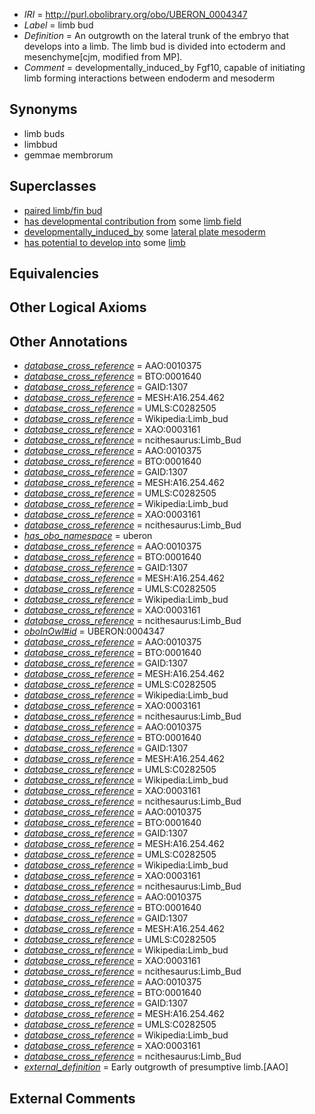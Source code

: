  * *IRI* = http://purl.obolibrary.org/obo/UBERON_0004347
 * *Label* = limb bud
 * *Definition* = An outgrowth on the lateral trunk of the embryo that develops into a limb. The limb bud is divided into ectoderm and mesenchyme[cjm, modified from MP].
 * *Comment* = developmentally_induced_by Fgf10, capable of initiating limb forming interactions between endoderm and mesoderm

## Synonyms

 * limb buds
 * limbbud
 * gemmae membrorum

## Superclasses

 * [paired limb/fin bud](../../UBERON/57/UBERON_0004357.md)
 * [has developmental contribution from](../../RO/54/RO_0002254.md) some [limb field](../../UBERON/33/UBERON_0005733.md)
 * [developmentally_induced_by](../../RO/56/RO_0002256.md) some [lateral plate mesoderm](../../UBERON/81/UBERON_0003081.md)
 * [has potential to develop into](../../RO/87/RO_0002387.md) some [limb](../../UBERON/01/UBERON_0002101.md)

## Equivalencies


## Other Logical Axioms


## Other Annotations

 * *[database_cross_reference](../../ef/oboInOwl#hasDbXref.md)* = AAO:0010375
 * *[database_cross_reference](../../ef/oboInOwl#hasDbXref.md)* = BTO:0001640
 * *[database_cross_reference](../../ef/oboInOwl#hasDbXref.md)* = GAID:1307
 * *[database_cross_reference](../../ef/oboInOwl#hasDbXref.md)* = MESH:A16.254.462
 * *[database_cross_reference](../../ef/oboInOwl#hasDbXref.md)* = UMLS:C0282505
 * *[database_cross_reference](../../ef/oboInOwl#hasDbXref.md)* = Wikipedia:Limb_bud
 * *[database_cross_reference](../../ef/oboInOwl#hasDbXref.md)* = XAO:0003161
 * *[database_cross_reference](../../ef/oboInOwl#hasDbXref.md)* = ncithesaurus:Limb_Bud
 * *[database_cross_reference](../../ef/oboInOwl#hasDbXref.md)* = AAO:0010375
 * *[database_cross_reference](../../ef/oboInOwl#hasDbXref.md)* = BTO:0001640
 * *[database_cross_reference](../../ef/oboInOwl#hasDbXref.md)* = GAID:1307
 * *[database_cross_reference](../../ef/oboInOwl#hasDbXref.md)* = MESH:A16.254.462
 * *[database_cross_reference](../../ef/oboInOwl#hasDbXref.md)* = UMLS:C0282505
 * *[database_cross_reference](../../ef/oboInOwl#hasDbXref.md)* = Wikipedia:Limb_bud
 * *[database_cross_reference](../../ef/oboInOwl#hasDbXref.md)* = XAO:0003161
 * *[database_cross_reference](../../ef/oboInOwl#hasDbXref.md)* = ncithesaurus:Limb_Bud
 * *[has_obo_namespace](../../ce/oboInOwl#hasOBONamespace.md)* = uberon
 * *[database_cross_reference](../../ef/oboInOwl#hasDbXref.md)* = AAO:0010375
 * *[database_cross_reference](../../ef/oboInOwl#hasDbXref.md)* = BTO:0001640
 * *[database_cross_reference](../../ef/oboInOwl#hasDbXref.md)* = GAID:1307
 * *[database_cross_reference](../../ef/oboInOwl#hasDbXref.md)* = MESH:A16.254.462
 * *[database_cross_reference](../../ef/oboInOwl#hasDbXref.md)* = UMLS:C0282505
 * *[database_cross_reference](../../ef/oboInOwl#hasDbXref.md)* = Wikipedia:Limb_bud
 * *[database_cross_reference](../../ef/oboInOwl#hasDbXref.md)* = XAO:0003161
 * *[database_cross_reference](../../ef/oboInOwl#hasDbXref.md)* = ncithesaurus:Limb_Bud
 * *[oboInOwl#id](../../id/oboInOwl#id.md)* = UBERON:0004347
 * *[database_cross_reference](../../ef/oboInOwl#hasDbXref.md)* = AAO:0010375
 * *[database_cross_reference](../../ef/oboInOwl#hasDbXref.md)* = BTO:0001640
 * *[database_cross_reference](../../ef/oboInOwl#hasDbXref.md)* = GAID:1307
 * *[database_cross_reference](../../ef/oboInOwl#hasDbXref.md)* = MESH:A16.254.462
 * *[database_cross_reference](../../ef/oboInOwl#hasDbXref.md)* = UMLS:C0282505
 * *[database_cross_reference](../../ef/oboInOwl#hasDbXref.md)* = Wikipedia:Limb_bud
 * *[database_cross_reference](../../ef/oboInOwl#hasDbXref.md)* = XAO:0003161
 * *[database_cross_reference](../../ef/oboInOwl#hasDbXref.md)* = ncithesaurus:Limb_Bud
 * *[database_cross_reference](../../ef/oboInOwl#hasDbXref.md)* = AAO:0010375
 * *[database_cross_reference](../../ef/oboInOwl#hasDbXref.md)* = BTO:0001640
 * *[database_cross_reference](../../ef/oboInOwl#hasDbXref.md)* = GAID:1307
 * *[database_cross_reference](../../ef/oboInOwl#hasDbXref.md)* = MESH:A16.254.462
 * *[database_cross_reference](../../ef/oboInOwl#hasDbXref.md)* = UMLS:C0282505
 * *[database_cross_reference](../../ef/oboInOwl#hasDbXref.md)* = Wikipedia:Limb_bud
 * *[database_cross_reference](../../ef/oboInOwl#hasDbXref.md)* = XAO:0003161
 * *[database_cross_reference](../../ef/oboInOwl#hasDbXref.md)* = ncithesaurus:Limb_Bud
 * *[database_cross_reference](../../ef/oboInOwl#hasDbXref.md)* = AAO:0010375
 * *[database_cross_reference](../../ef/oboInOwl#hasDbXref.md)* = BTO:0001640
 * *[database_cross_reference](../../ef/oboInOwl#hasDbXref.md)* = GAID:1307
 * *[database_cross_reference](../../ef/oboInOwl#hasDbXref.md)* = MESH:A16.254.462
 * *[database_cross_reference](../../ef/oboInOwl#hasDbXref.md)* = UMLS:C0282505
 * *[database_cross_reference](../../ef/oboInOwl#hasDbXref.md)* = Wikipedia:Limb_bud
 * *[database_cross_reference](../../ef/oboInOwl#hasDbXref.md)* = XAO:0003161
 * *[database_cross_reference](../../ef/oboInOwl#hasDbXref.md)* = ncithesaurus:Limb_Bud
 * *[database_cross_reference](../../ef/oboInOwl#hasDbXref.md)* = AAO:0010375
 * *[database_cross_reference](../../ef/oboInOwl#hasDbXref.md)* = BTO:0001640
 * *[database_cross_reference](../../ef/oboInOwl#hasDbXref.md)* = GAID:1307
 * *[database_cross_reference](../../ef/oboInOwl#hasDbXref.md)* = MESH:A16.254.462
 * *[database_cross_reference](../../ef/oboInOwl#hasDbXref.md)* = UMLS:C0282505
 * *[database_cross_reference](../../ef/oboInOwl#hasDbXref.md)* = Wikipedia:Limb_bud
 * *[database_cross_reference](../../ef/oboInOwl#hasDbXref.md)* = XAO:0003161
 * *[database_cross_reference](../../ef/oboInOwl#hasDbXref.md)* = ncithesaurus:Limb_Bud
 * *[database_cross_reference](../../ef/oboInOwl#hasDbXref.md)* = AAO:0010375
 * *[database_cross_reference](../../ef/oboInOwl#hasDbXref.md)* = BTO:0001640
 * *[database_cross_reference](../../ef/oboInOwl#hasDbXref.md)* = GAID:1307
 * *[database_cross_reference](../../ef/oboInOwl#hasDbXref.md)* = MESH:A16.254.462
 * *[database_cross_reference](../../ef/oboInOwl#hasDbXref.md)* = UMLS:C0282505
 * *[database_cross_reference](../../ef/oboInOwl#hasDbXref.md)* = Wikipedia:Limb_bud
 * *[database_cross_reference](../../ef/oboInOwl#hasDbXref.md)* = XAO:0003161
 * *[database_cross_reference](../../ef/oboInOwl#hasDbXref.md)* = ncithesaurus:Limb_Bud
 * *[external_definition](../../UBPROP/01/UBPROP_0000001.md)* = Early outgrowth of presumptive limb.[AAO]

## External Comments

